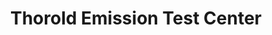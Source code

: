 ---
title: "Thorold Emission Test Center"
url: /thorold/thorold-emission-test-center/
shop: car repair
---